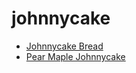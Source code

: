 # johnnycake

 * [Johnnycake Bread](../../index/j/johnnycake-bread-51198420.json)
 * [Pear Maple Johnnycake](../../index/p/pear-maple-johnnycake-241521.json)
